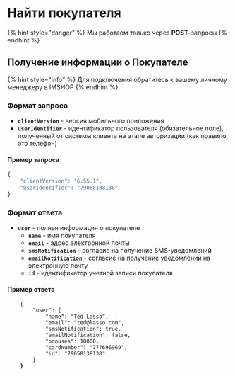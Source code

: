 # Найти покупателя

{% hint style="danger" %}
Мы работаем только через **POST**-запросы
{% endhint %}

## Получение информации о Покупателе

{% hint style="info" %}
Для подключения обратитесь к вашему личному менеджеру в IMSHOP
{% endhint %}

### Формат запроса

* **`clientVersion`** - версия мобильного приложения
* **`userIdentifier`** - идентификатор пользователя (обязательное поле), полученный от системы клиента на этапе авторизации (как правило, это телефон)

#### Пример запроса

```javascript
{
	"clientVersion": "6.55.1",
	"userIdentifier": "79058138138"
}
```

### Формат ответа

* **`user`** - полная информация о покупателе
  * **`name`** - имя покупателя
  * **`email`** - адрес электронной почты
  * **`smsNotification`** - согласие на получение SMS-уведомлений
  * **`emailNotification`** - согласие на получение уведомлений на электронную почту
  * **`id`** - идентификатор учетной записи покупателя

#### Пример ответа

<pre class="language-javascript"><code class="lang-javascript">    {
        "user": {
            "name": "Ted Lasso",
            "email": "ted@lasso.com",
            "smsNotification": true,
            "emailNotification": false,
            "bonuses": 10000,
            "cardNumber": "777696969",
            "id": "79058138138"
        }
<strong>    }
</strong></code></pre>
